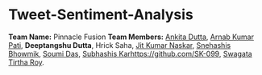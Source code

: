# Tweet-Sentiment-Analysis
**Team Name:** Pinnacle Fusion
**Team Members:** [Ankita Dutta](https://github.com/AnkitaDutta007), [Arnab Kumar Pati](https://github.com/arnab22pati), **Deeptangshu Dutta**, Hrick Saha, [Jit Kumar Naskar](https://github.com/JitKrNaskar), [Snehashis Bhowmik](https://github.com/snehashis44), [Soumi Das](https://github.com/Soumi-Das), [Subhashis Kar](https://github.com/SK-099)https://github.com/SK-099, [Swagata Tirtha Roy](https://github.com/SwagataTirthaRoy).

